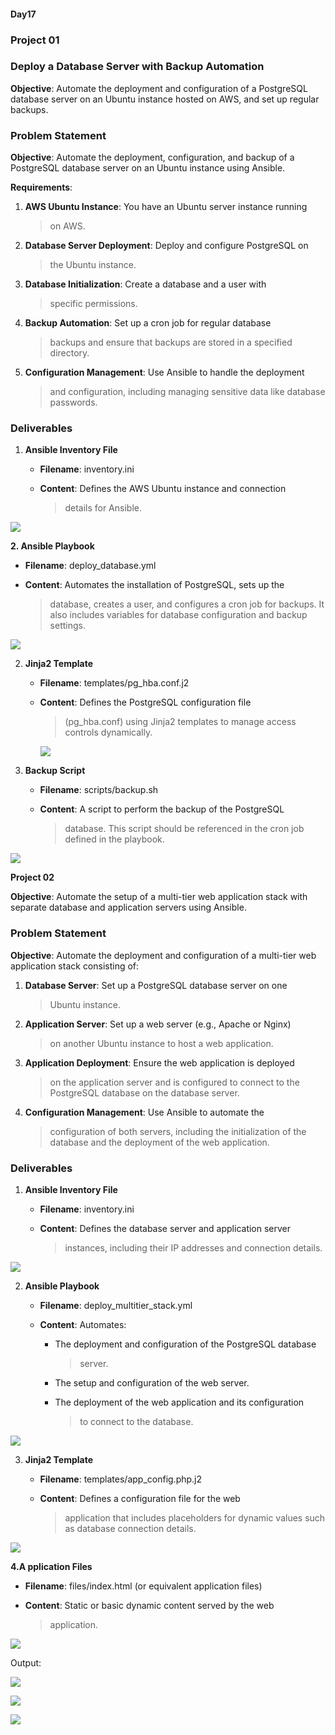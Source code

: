 #### **Day17**

### **Project 01**

### **Deploy a Database Server with Backup Automation**

**Objective**: Automate the deployment and configuration of a PostgreSQL
database server on an Ubuntu instance hosted on AWS, and set up regular
backups.

### **Problem Statement**

**Objective**: Automate the deployment, configuration, and backup of a
PostgreSQL database server on an Ubuntu instance using Ansible.

**Requirements**:

1.  **AWS Ubuntu Instance**: You have an Ubuntu server instance running
    > on AWS.

2.  **Database Server Deployment**: Deploy and configure PostgreSQL on
    > the Ubuntu instance.

3.  **Database Initialization**: Create a database and a user with
    > specific permissions.

4.  **Backup Automation**: Set up a cron job for regular database
    > backups and ensure that backups are stored in a specified
    > directory.

5.  **Configuration Management**: Use Ansible to handle the deployment
    > and configuration, including managing sensitive data like database
    > passwords.

### **Deliverables**

1.  **Ansible Inventory File**

    -   **Filename**: inventory.ini

    -   **Content**: Defines the AWS Ubuntu instance and connection
        > details for Ansible.

![](.//media/image1.png)

**2. Ansible Playbook**

-   **Filename**: deploy\_database.yml

-   **Content**: Automates the installation of PostgreSQL, sets up the
    > database, creates a user, and configures a cron job for backups.
    > It also includes variables for database configuration and backup
    > settings.

![](.//media/image2.png)

2.  **Jinja2 Template**

    -   **Filename**: templates/pg\_hba.conf.j2

    -   **Content**: Defines the PostgreSQL configuration file
        > (pg\_hba.conf) using Jinja2 templates to manage access
        > controls dynamically.

        ![](.//media/image3.png)

3.  **Backup Script**

    -   **Filename**: scripts/backup.sh

    -   **Content**: A script to perform the backup of the PostgreSQL
        > database. This script should be referenced in the cron job
        > defined in the playbook.

![](.//media/image4.png)

**Project 02**

**Objective**: Automate the setup of a multi-tier web application stack
with separate database and application servers using Ansible.

### **Problem Statement**

**Objective**: Automate the deployment and configuration of a multi-tier
web application stack consisting of:

1.  **Database Server**: Set up a PostgreSQL database server on one
    > Ubuntu instance.

2.  **Application Server**: Set up a web server (e.g., Apache or Nginx)
    > on another Ubuntu instance to host a web application.

3.  **Application Deployment**: Ensure the web application is deployed
    > on the application server and is configured to connect to the
    > PostgreSQL database on the database server.

4.  **Configuration Management**: Use Ansible to automate the
    > configuration of both servers, including the initialization of the
    > database and the deployment of the web application.

### **Deliverables**

1.  **Ansible Inventory File**

    -   **Filename**: inventory.ini

    -   **Content**: Defines the database server and application server
        > instances, including their IP addresses and connection
        > details.

![](.//media/image6.png)

2.  **Ansible Playbook**

    -   **Filename**: deploy\_multitier\_stack.yml

    -   **Content**: Automates:

        -   The deployment and configuration of the PostgreSQL database
            > server.

        -   The setup and configuration of the web server.

        -   The deployment of the web application and its configuration
            > to connect to the database.

![](.//media/image7.png)

3.  **Jinja2 Template**

    -   **Filename**: templates/app\_config.php.j2

    -   **Content**: Defines a configuration file for the web
        > application that includes placeholders for dynamic values such
        > as database connection details.

![](.//media/image8.png)

**4.A pplication Files**

-   **Filename**: files/index.html (or equivalent application files)

-   **Content**: Static or basic dynamic content served by the web
    > application.

![](.//media/image9.png)

Output:

![](.//media/image10.png)

![](.//media/image11.png)

![](.//media/image12.png)
